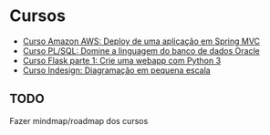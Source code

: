 # Cursos 
- [Curso Amazon AWS: Deploy de uma aplicação em Spring MVC](https://cursos.alura.com.br/course/spring-amazon)
- [Curso PL/SQL: Domine a linguagem do banco de dados Oracle](https://cursos.alura.com.br/course/oracle-plsql)
- [Curso Flask parte 1: Crie uma webapp com Python 3](https://cursos.alura.com.br/course/flask-rotas-templates-autenticacao)
- [Curso Indesign: Diagramação em pequena escala](https://cursos.alura.com.br/course/indesign-pequena-escala)


## TODO 
Fazer mindmap/roadmap dos cursos
